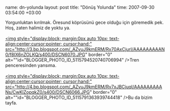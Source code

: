 name: dn-yolunda
layout: post
title: "Dönüş Yolunda"
time: 2007-09-30 03:54:00 +03:00

Yorgunluktan kırılmak. Öresund köprüsünü gece olduğu için göremedik pek. Hoş, zaten halimiz de yoktu ya.<br /><br /><a onblur="try {parent.deselectBloggerImageGracefully();} catch(e) {}" href="http://3.bp.blogspot.com/_AZvuJ9kmERM/Rv70AxCjurI/AAAAAAAAAN0/f8IX6nZOLKQ/s1600-h/DSCN6070.JPG"><img style="display:block; margin:0px auto 10px; text-align:center;cursor:pointer; cursor:hand;" src="http://3.bp.blogspot.com/_AZvuJ9kmERM/Rv70AxCjurI/AAAAAAAAAN0/f8IX6nZOLKQ/s400/DSCN6070.JPG" border="0" alt=""id="BLOGGER_PHOTO_ID_5115794520740706994" />Tren penceresinden yansıma.</a><br /><br /><a onblur="try {parent.deselectBloggerImageGracefully();} catch(e) {}" href="http://4.bp.blogspot.com/_AZvuJ9kmERM/Rv7xJBCjuqI/AAAAAAAAANs/CwKlZopqkZ0/s1600-h/DSCN6066.JPG"><img style="display:block; margin:0px auto 10px; text-align:center;cursor:pointer; cursor:hand;" src="http://4.bp.blogspot.com/_AZvuJ9kmERM/Rv7xJBCjuqI/AAAAAAAAANs/CwKlZopqkZ0/s400/DSCN6066.JPG" border="0" alt=""id="BLOGGER_PHOTO_ID_5115791363939744418" />Bu da bizim tayfa.</a>
